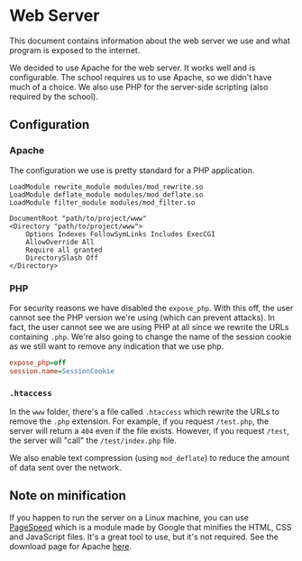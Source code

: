 # Web Server

This document contains information about the web server we use and what program is exposed to the internet.

We decided to use Apache for the web server. It works well and is configurable. The school requires us to use Apache, so we didn't have much of a choice. We also use PHP for the server-side scripting (also required by the school).

## Configuration

### Apache

The configuration we use is pretty standard for a PHP application.

```
LoadModule rewrite_module modules/mod_rewrite.so
LoadModule deflate_module modules/mod_deflate.so
LoadModule filter_module modules/mod_filter.so

DocumentRoot "path/to/project/www"
<Directory "path/to/project/www">
    Options Indexes FollowSymLinks Includes ExecCGI
    AllowOverride All
    Require all granted
    DirectorySlash Off
</Directory>
```

### PHP

For security reasons we have disabled the `expose_php`. With this off, the user cannot see the PHP version we're using (which can prevent attacks). In fact, the user cannot see we are using PHP at all since we rewrite the URLs containing `.php`. We're also going to change the name of the session cookie as we still want to remove any indication that we use php.

```ini
expose_php=off
session.name=SessionCookie
```

### `.htaccess`

In the `www` folder, there's a file called `.htaccess` which rewrite the URLs to remove the `.php` extension.
For example, if you request `/test.php`, the server will return a `404` even if the file exists. However, if you request `/test`, the server will "call" the `/test/index.php` file.

We also enable text compression (using `mod_deflate`) to reduce the amount of data sent over the network.

## Note on minification

If you happen to run the server on a Linux machine, you can use [PageSpeed](https://www.modpagespeed.com/) which is a module made by Google that minifies the HTML, CSS and JavaScript files. It's a great tool to use, but it's not required. See the download page for Apache [here](https://www.modpagespeed.com/doc/download).
